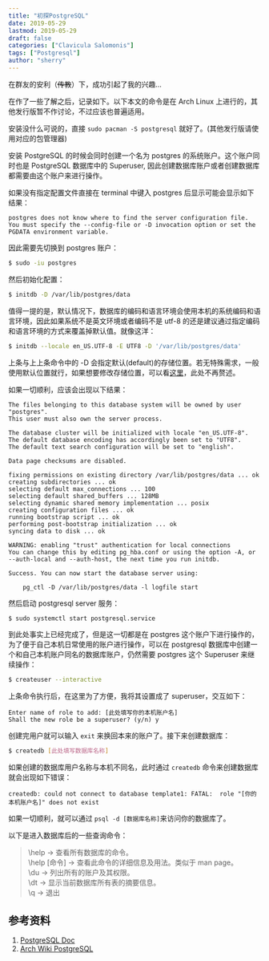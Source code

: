 ```yaml
---
title: "初探PostgreSQL"
date: 2019-05-29
lastmod: 2019-05-29
draft: false
categories: ["Clavicula Salomonis"]
tags: ["Postgresql"]
author: "sherry"
---
```

在群友的安利（~~传教~~）下，成功引起了我的兴趣...

在作了一些了解之后，记录如下。以下本文的命令是在 Arch Linux 上进行的，其他发行版暂不作讨论，不过应该也普遍适用。

安装没什么可说的，直接 `sudo pacman -S postgresql` 就好了。(其他发行版请使用对应的包管理器)

安装 PostgreSQL 的时候会同时创建一个名为 postgres 的系统账户。这个账户同时也是 PostgreSQL 数据库中的 Superuser, 因此创建数据库账户或者创建数据库都需要由这个账户来进行操作。

<!--more-->

如果没有指定配置文件直接在 terminal 中键入 postgres 后显示可能会显示如下结果：

```
postgres does not know where to find the server configuration file.  
You must specify the --config-file or -D invocation option or set the PGDATA environment variable.
```

因此需要先切换到 postgres 账户：

```bash
$ sudo -iu postgres
```

然后初始化配置：

```bash
$ initdb -D /var/lib/postgres/data
```

值得一提的是，默认情况下，数据库的编码和语言环境会使用本机的系统编码和语言环境，因此如果系统不是英文环境或者编码不是 utf-8 的还是建议通过指定编码和语言环境的方式来覆盖掉默认值。就像这洋：

```bash
$ initdb --locale en_US.UTF-8 -E UTF8 -D '/var/lib/postgres/data'
```

上条与上上条命令中的 -D 会指定默认(default)的存储位置。若无特殊需求，一般使用默认位置就行，如果想要修改存储位置，可以看[这里](https://wiki.archlinux.org/index.php/PostgreSQL#Change_default_data_directory)，此处不再赘述。

如果一切顺利，应该会出现以下结果：

```
The files belonging to this database system will be owned by user "postgres".
This user must also own the server process.

The database cluster will be initialized with locale "en_US.UTF-8".
The default database encoding has accordingly been set to "UTF8".
The default text search configuration will be set to "english".

Data page checksums are disabled.

fixing permissions on existing directory /var/lib/postgres/data ... ok
creating subdirectories ... ok
selecting default max_connections ... 100
selecting default shared_buffers ... 128MB
selecting dynamic shared memory implementation ... posix
creating configuration files ... ok
running bootstrap script ... ok
performing post-bootstrap initialization ... ok
syncing data to disk ... ok

WARNING: enabling "trust" authentication for local connections
You can change this by editing pg_hba.conf or using the option -A, or
--auth-local and --auth-host, the next time you run initdb.

Success. You can now start the database server using:

    pg_ctl -D /var/lib/postgres/data -l logfile start
```

然后启动 postgresql server 服务：

```bash
$ sudo systemctl start postgresql.service
```

到此处事实上已经完成了，但是这一切都是在 postgres 这个账户下进行操作的，为了便于自己本机日常使用的账户进行操作，可以在 postgresql 数据库中创建一个和自己本机账户同名的数据库账户，仍然需要 postgres 这个 Superuser 来继续操作：

```bash
$ createuser --interactive
```

上条命令执行后，在这里为了方便，我将其设置成了 superuser，交互如下：

```
Enter name of role to add: [此处填写你的本机账户名]
Shall the new role be a superuser? (y/n) y
```

创建完用户就可以输入 `exit` 来换回本来的账户了。接下来创建数据库：

```bash
$ createdb [此处填写数据库名称]
```

如果创建的数据库用户名称与本机不同名，此时通过 `createdb` 命令来创建数据库就会出现如下错误：

```
createdb: could not connect to database template1: FATAL:  role "[你的本机账户名]" does not exist
```

如果一切顺利，就可以通过 `psql -d [数据库名称]`来访问你的数据库了。

以下是进入数据库后的一些查询命令：

> \help -> 查看所有数据库的命令。  
\help [命令] -> 查看此命令的详细信息及用法。类似于 man page。  
\du -> 列出所有的账户及其权限。  
\dt -> 显示当前数据库所有表的摘要信息。  
\q -> 退出 

## 参考资料

1. [PostgreSQL Doc](https://www.postgresql.org/docs/11/)
2. [Arch Wiki PostgreSQL](https://wiki.archlinux.org/index.php/PostgreSQL)